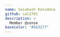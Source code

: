 ```yaml
---
name: Saiakash Konidena
github: sal2701
description: >
  Member @zense 
basecolor: "#5b3277"
---
```

